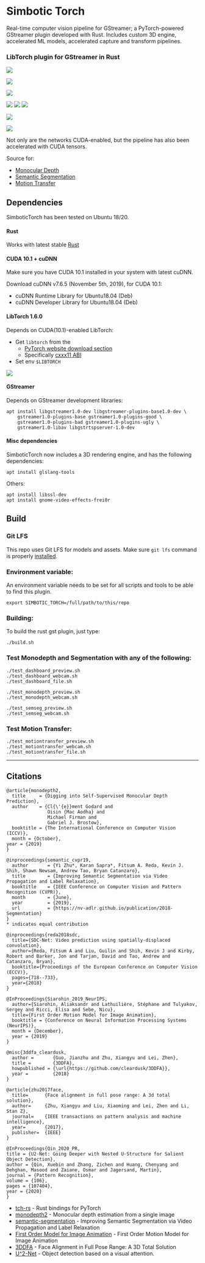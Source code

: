 # Simbotic Torch

Real-time computer vision pipeline for GStreamer; a PyTorch-powered GStreamer plugin developed with Rust. Includes custom 3D engine, accelerated ML models, accelerated capture and transform pipelines.


### LibTorch plugin for GStreamer in Rust

![](assets/monodepth_semseg_fusion.png)

![](assets/teaser-02.gif)

![](assets/motion_transfer.gif)

![](assets/rozgo_3DDFA.jpg)
![](assets/rozgo_depth.png)
![](assets/rozgo_pose.jpg)

![](assets/3DDFA.png)

![](assets/salient.png)

Not only are the networks CUDA-enabled, but the pipeline has also been accelerated with CUDA tensors.

Source for:
- [Monocular Depth](src/monodepth.rs)
- [Semantic Segmentation](src/semseg.rs)
- [Motion Transfer](src/motiontransfer.rs)

## Dependencies

SimboticTorch has been tested on Ubuntu 18/20.

#### Rust
Works with latest stable [Rust](https://rustup.rs/)

#### CUDA 10.1 + cuDNN
Make sure you have CUDA 10.1 installed in your system with latest cuDNN.

Download cuDNN v7.6.5 (November 5th, 2019), for CUDA 10.1:
- cuDNN Runtime Library for Ubuntu18.04 (Deb)
- cuDNN Developer Library for Ubuntu18.04 (Deb)

#### LibTorch 1.6.0
Depends on CUDA(10.1)-enabled LibTorch:

- Get `libtorch` from the
  - [PyTorch website download section](https://pytorch.org/get-started/locally/)
  - Specifically [cxxx11 ABI](https://download.pytorch.org/libtorch/cu101/libtorch-cxx11-abi-shared-with-deps-1.6.0%2Bcu101.zip)
- Set env `$LIBTORCH`

![](assets/pytorch.png)

#### GStreamer
Depends on GStreamer development libraries:
```
apt install libgstreamer1.0-dev libgstreamer-plugins-base1.0-dev \
    gstreamer1.0-plugins-base gstreamer1.0-plugins-good \
    gstreamer1.0-plugins-bad gstreamer1.0-plugins-ugly \
    gstreamer1.0-libav libgstrtspserver-1.0-dev
```

#### Misc dependencies
SimboticTorch now includes a 3D rendering engine, and has the following dependencies:
```
apt install glslang-tools
```

Others:
```
apt install libssl-dev
apt install gnome-video-effects-frei0r
```

## Build

### Git LFS
This repo uses Git LFS for models and assets. Make sure `git lfs` command is properly [installed](https://git-lfs.github.com/).

### Environment variable:

An environment variable needs to be set for all scripts and tools to be able to find this plugin.

```
export SIMBOTIC_TORCH=/full/path/to/this/repo
```

### Building:

To build the rust gst plugin, just type:

```
./build.sh
```

### Test Monodepth and Segmentation with any of the following:
```
./test_dashboard_preview.sh
./test_dashboard_webcam.sh
./test_dashboard_file.sh

./test_monodepth_preview.sh
./test_monodepth_webcam.sh

./test_semseg_preview.sh
./test_semseg_webcam.sh
```

### Test Motion Transfer:

```
./test_motiontransfer_preview.sh
./test_motiontransfer_webcam.sh
./test_motiontransfer_file.sh
```

----------------------

## Citations


```
@article{monodepth2,
  title     = {Digging into Self-Supervised Monocular Depth Prediction},
  author    = {Cl{\'{e}}ment Godard and
               Oisin {Mac Aodha} and
               Michael Firman and
               Gabriel J. Brostow},
  booktitle = {The International Conference on Computer Vision (ICCV)},
  month = {October},
year = {2019}
}
```
```
@inproceedings{semantic_cvpr19,
  author       = {Yi Zhu*, Karan Sapra*, Fitsum A. Reda, Kevin J. Shih, Shawn Newsam, Andrew Tao, Bryan Catanzaro},
  title        = {Improving Semantic Segmentation via Video Propagation and Label Relaxation},
  booktitle    = {IEEE Conference on Computer Vision and Pattern Recognition (CVPR)},
  month        = {June},
  year         = {2019},
  url          = {https://nv-adlr.github.io/publication/2018-Segmentation}
}
* indicates equal contribution

@inproceedings{reda2018sdc,
  title={SDC-Net: Video prediction using spatially-displaced convolution},
  author={Reda, Fitsum A and Liu, Guilin and Shih, Kevin J and Kirby, Robert and Barker, Jon and Tarjan, David and Tao, Andrew and Catanzaro, Bryan},
  booktitle={Proceedings of the European Conference on Computer Vision (ECCV)},
  pages={718--733},
  year={2018}
}
```
```
@InProceedings{Siarohin_2019_NeurIPS,
  author={Siarohin, Aliaksandr and Lathuilière, Stéphane and Tulyakov, Sergey and Ricci, Elisa and Sebe, Nicu},
  title={First Order Motion Model for Image Animation},
  booktitle = {Conference on Neural Information Processing Systems (NeurIPS)},
  month = {December},
  year = {2019}
}
```
```
@misc{3ddfa_cleardusk,
  author =       {Guo, Jianzhu and Zhu, Xiangyu and Lei, Zhen},
  title =        {3DDFA},
  howpublished = {\url{https://github.com/cleardusk/3DDFA}},
  year =         {2018}
}

@article{zhu2017face,
  title=      {Face alignment in full pose range: A 3d total solution},
  author=     {Zhu, Xiangyu and Liu, Xiaoming and Lei, Zhen and Li, Stan Z},
  journal=    {IEEE transactions on pattern analysis and machine intelligence},
  year=       {2017},
  publisher=  {IEEE}
}
```
```
@InProceedings{Qin_2020_PR,
title = {U2-Net: Going Deeper with Nested U-Structure for Salient Object Detection},
author = {Qin, Xuebin and Zhang, Zichen and Huang, Chenyang and Dehghan, Masood and Zaiane, Osmar and Jagersand, Martin},
journal = {Pattern Recognition},
volume = {106},
pages = {107404},
year = {2020}
}
```

- [tch-rs](https://github.com/LaurentMazare/tch-rs) - Rust bindings for PyTorch
- [monodepth2](https://github.com/nianticlabs/monodepth2) - Monocular depth estimation from a single image
- [semantic-segmentation](https://github.com/NVIDIA/semantic-segmentation) - Improving Semantic Segmentation via Video Propagation and Label Relaxation
- [First Order Model for Image Animation](https://github.com/AliaksandrSiarohin/first-order-model) - First Order Motion Model for Image Animation
- [3DDFA](https://github.com/cleardusk/3DDFA) - Face Alignment in Full Pose Range: A 3D Total Solution
- [U^2-Net](https://github.com/NathanUA/U-2-Net) - Object detection based on a visual attention.